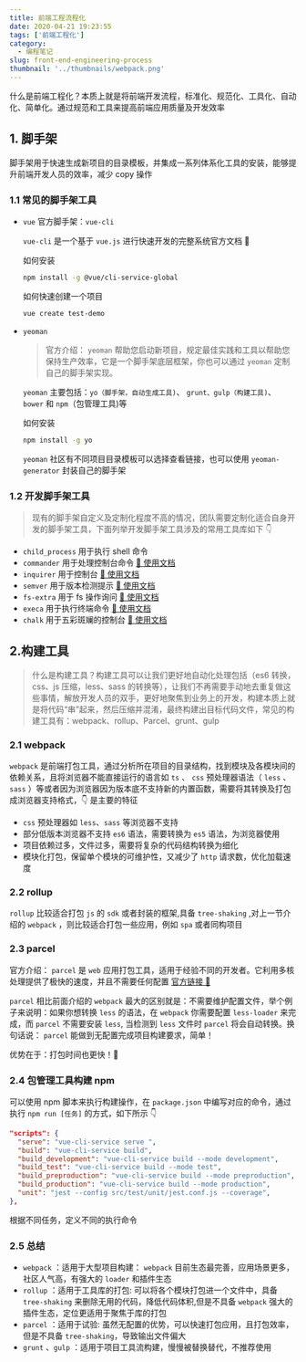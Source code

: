 ```yaml
---
title: 前端工程流程化
date: 2020-04-21 19:23:55
tags: ['前端工程化']
category:
  - 编程笔记
slug: front-end-engineering-process
thumbnail: '../thumbnails/webpack.png'
---
```


什么是前端工程化？本质上就是将前端开发流程，标准化、规范化、工具化、自动化、简单化。通过规范和工具来提高前端应用质量及开发效率

## 1. 脚手架

脚手架用于快速生成新项目的目录模板，并集成一系列体系化工具的安装，能够提升前端开发人员的效率，减少 copy 操作

### 1.1 常见的脚手架工具

- `vue` 官方脚手架：`vue-cli`

  `vue-cli` 是一个基于 `vue.js` 进行快速开发的完整系统官方文档 🚀

  如何安装

  ```bash
  npm install -g @vue/cli-service-global
  ```

  如何快速创建一个项目

  ```bash
  vue create test-demo
  ```

- `yeoman`

  > 官方介绍： `yeoman` 帮助您启动新项目，规定最佳实践和工具以帮助您保持生产效率，它是一个脚手架底层框架，你也可以通过 `yeoman` 定制自己的脚手架实现。

  `yeoman` 主要包括：`yo（脚手架，自动生成工具)`、 `grunt、gulp（构建工具)`、 `bower` 和 `npm`（包管理工具)等

  如何安装

  ```bash
  npm install -g yo
  ```

  `yeoman` 社区有不同项目目录模板可以选择查看链接，也可以使用 `yeoman-generator` 封装自己的脚手架

### 1.2 开发脚手架工具

> 现有的脚手架自定义及定制化程度不高的情况，团队需要定制化适合自身开发的脚手架工具，下面列举开发脚手架工具涉及的常用工具库如下 👇

- `child_process` 用于执行 shell 命令
- `commander` 用于处理控制台命令 [🔗 使用文档](https://github.com/tj/commander.js/blob/HEAD/Readme_zh-CN.md)
- `inquirer` 用于控制台 [🔗 使用文档](https://github.com/SBoudrias/Inquirer.js#readme)
- `semver` 用于版本检测提示 [🔗 使用文档](https://www.npmjs.com/package/semver)
- `fs-extra` 用于 fs 操作询问 [🔗 使用文档](https://www.npmjs.com/package/fs-extra)
- `execa` 用于执行终端命令 [🔗 使用文档](https://www.npmjs.com/package/execa)
- `chalk` 用于五彩斑斓的控制台 [🔗 使用文档](https://www.npmjs.com/package/chalk)

## 2.构建工具

> 什么是构建工具？构建工具可以让我们更好地自动化处理包括（es6 转换，css、js 压缩，less、sass 的转换等），让我们不再需要手动地去重复做这些事情，解放开发人员的双手，更好地聚焦到业务上的开发，构建本质上就是将代码“串”起来，然后压缩并混淆，最终构建出目标代码文件，常见的构建工具有：webpack、rollup、Parcel、grunt、gulp

### 2.1 webpack

`webpack` 是前端打包工具，通过分析所在项目的目录结构，找到模块及各模块间的依赖关系，且将浏览器不能直接运行的语言如 `ts` 、 `css` 预处理器语法（ `less` 、 `sass` ）等或者因为浏览器因为版本底不支持新的内置函数，需要将其转换及打包成浏览器支持格式，👇 是主要的特征

- `css` 预处理器如 `less`、`sass` 等浏览器不支持
- 部分低版本浏览器不支持 `es6` 语法，需要转换为 `es5` 语法，为浏览器使用
- 项目依赖过多，文件过多，需要将复杂的代码结构转换为细化
- 模块化打包，保留单个模块的可维护性，又减少了 `http` 请求数，优化加载速度

### 2.2 rollup

`rollup` 比较适合打包 `js` 的 `sdk` 或者封装的框架,具备 `tree-shaking` ,对上一节介绍的 `webpack` ，则比较适合打包一些应用，例如 `spa` 或者同构项目

### 2.3 parcel

官方介绍： `parcel` 是 `web` 应用打包工具，适用于经验不同的开发者。它利用多核处理提供了极快的速度，并且不需要任何配置 [官方链接 🚀](https://parceljs.org/)

`parcel` 相比前面介绍的 `webpack` 最大的区别就是：不需要维护配置文件，举个例子来说明：如果你想转换 `less` 的语法，在 `webpack` 你需要配置 `less-loader` 来完成，而 `parcel` 不需要安装 `less`, 当检测到 `less` 文件时 `parcel` 将会自动转换。换句话说： `parcel` 能做到无配置完成项目构建要求，简单！

优势在于：打包时间也更快！🚀

### 2.4 包管理工具构建 npm

可以使用 npm 脚本来执行构建操作，在 `package.json` 中编写对应的命令，通过执行 `npm run [任务]` 的方式，如下所示 👇

```json
"scripts": {
  "serve": "vue-cli-service serve ",
  "build": "vue-cli-service build",
  "build_development": "vue-cli-service build --mode development",
  "build_test": "vue-cli-service build --mode test",
  "build_preproduction": "vue-cli-service build --mode preproduction",
  "build_production": "vue-cli-service build --mode production",
  "unit": "jest --config src/test/unit/jest.conf.js --coverage",
},
```

根据不同任务，定义不同的执行命令

### 2.5 总结

- `webpack` ：适⽤于⼤型项目构建： `webpack` 目前生态最完善，应用场景更多，社区人气高，有强⼤的 `loader` 和插件⽣态
- `rollup` ：适⽤于工具库的打包: 可以将各个模块打包进⼀个⽂件中，具备 `tree-shaking` 来删除⽆⽤的代码，降低代码体积,但是不具备 `webpack` 强大的插件生态，定位更适用于聚焦于库的打包
- `parcel` ：适⽤于试验: 虽然无配置的优势，可以快速打包应用，且打包效率，但是不具备 `tree-shaking`，导致输出文件偏大
- `grunt` 、`gulp` ：适用于项目工具流构建，慢慢被替换替代，不推荐使用
